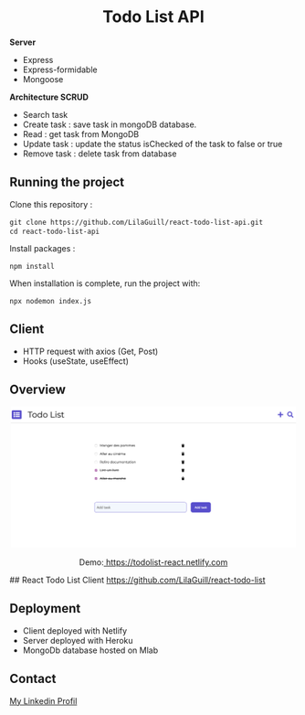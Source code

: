 <h1 align="center">Todo List API</h1>

**Server**

- Express
- Express-formidable
- Mongoose

**Architecture SCRUD**

- Search task
- Create task : save task in mongoDB database.
- Read : get task from MongoDB
- Update task : update the status isChecked of the task to false or true
- Remove task : delete task from database

## Running the project

Clone this repository :

```
git clone https://github.com/LilaGuill/react-todo-list-api.git
cd react-todo-list-api
```

Install packages :

```
npm install
```

When installation is complete, run the project with:

```
npx nodemon index.js
```

## Client

- HTTP request with axios (Get, Post)
- Hooks (useState, useEffect)

## Overview

  <p align="center">
    <img width="500" src="https://github.com/LilaGuill/react-todo-list/blob/master/public/screen1.png" alt="capture-1">
  </p>

<p align="center">
  Demo:<a href="https://todolist-react-lg.netlify.com/" target="_blank"> https://todolist-react.netlify.com</a>
</p>
## React Todo List Client
<a href="https://github.com/LilaGuill/react-todo-list">https://github.com/LilaGuill/react-todo-list</a>

## Deployment

- Client deployed with Netlify
- Server deployed with Heroku
- MongoDb database hosted on Mlab

## Contact

<a href="https://www.linkedin.com/in/lila-guillermic-66542476/" target="_blank">My Linkedin Profil</a>

```

```
